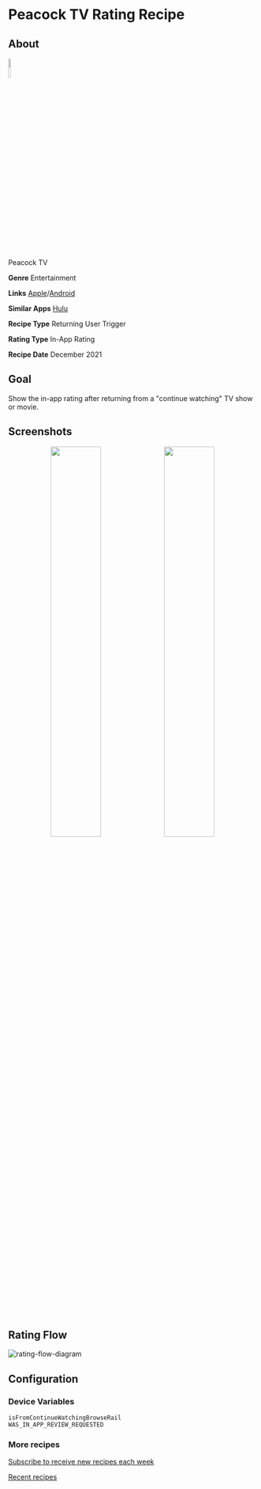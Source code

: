 # Peacock TV Rating Recipe

## About

<img src='https://play-lh.googleusercontent.com/IdHOrlnq_yC9w5NGHollnGnunojuEW1_-8g32VaETN3kkXkTOTi001XN2TBykRC3Tg=s180-rw' width='10%'>

Peacock TV

**Genre** Entertainment

**Links** [Apple](https://apps.apple.com/us/app/peacock-tv-stream-tv-movies/id1508186374)/[Android](https://play.google.com/store/apps/details?id=com.peacocktv.peacockandroid)

**Similar Apps** [Hulu](https://ratingrecipes.com/apps/hulu)

**Recipe Type** Returning User Trigger

**Rating Type** In-App Rating

**Recipe Date** December 2021

## Goal
Show the in-app rating after returning from a "continue watching" TV show or movie.

## Screenshots
<p align="center">
<img src='https://user-images.githubusercontent.com/140911/145250909-33e23ca7-5b3e-4d26-8f80-33652da2bd96.jpg' width='45%'> <img src='https://user-images.githubusercontent.com/140911/145250917-1edfb4aa-fc91-48b4-915a-9094f27ed058.jpg' width='45%'>
</p>

## Rating Flow
![rating-flow-diagram](https://www.plantuml.com/plantuml/proxy?]fmt=svg&src=https://raw.githubusercontent.com/ratingrecipes/ratingrecipes/master/apps/peacock/flow.iuml)

## Configuration

### Device Variables
```
isFromContinueWatchingBrowseRail
WAS_IN_APP_REVIEW_REQUESTED
```

### More recipes

[Subscribe to receive new recipes each week](https://newsletter.ratingrecipes.com/)

[Recent recipes](https://ratingrecipes.com)
